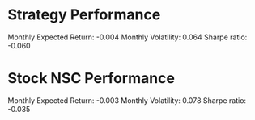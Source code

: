 # Strategy Performance
Monthly Expected Return: -0.004
Monthly Volatility: 0.064
Sharpe ratio: -0.060
# Stock NSC Performance
Monthly Expected Return: -0.003
Monthly Volatility: 0.078
Sharpe ratio: -0.035
